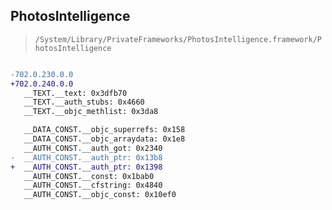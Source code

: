 ## PhotosIntelligence

> `/System/Library/PrivateFrameworks/PhotosIntelligence.framework/PhotosIntelligence`

```diff

-702.0.230.0.0
+702.0.240.0.0
   __TEXT.__text: 0x3dfb70
   __TEXT.__auth_stubs: 0x4660
   __TEXT.__objc_methlist: 0x3da8

   __DATA_CONST.__objc_superrefs: 0x158
   __DATA_CONST.__objc_arraydata: 0x1e8
   __AUTH_CONST.__auth_got: 0x2340
-  __AUTH_CONST.__auth_ptr: 0x13b8
+  __AUTH_CONST.__auth_ptr: 0x1398
   __AUTH_CONST.__const: 0x1bab0
   __AUTH_CONST.__cfstring: 0x4840
   __AUTH_CONST.__objc_const: 0x10ef0

```
